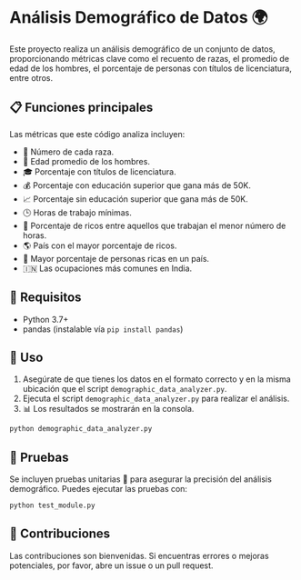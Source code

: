 # Análisis Demográfico de Datos 🌍

Este proyecto realiza un análisis demográfico de un conjunto de datos, proporcionando métricas clave como el recuento de razas, el promedio de edad de los hombres, el porcentaje de personas con títulos de licenciatura, entre otros.

## 📋 Funciones principales

Las métricas que este código analiza incluyen:

- 🧮 Número de cada raza.
- 👨 Edad promedio de los hombres.
- 🎓 Porcentaje con títulos de licenciatura.
- 💰 Porcentaje con educación superior que gana más de 50K.
- 📈 Porcentaje sin educación superior que gana más de 50K.
- 🕒 Horas de trabajo mínimas.
- 💸 Porcentaje de ricos entre aquellos que trabajan el menor número de horas.
- 🌎 País con el mayor porcentaje de ricos.
- 🥇 Mayor porcentaje de personas ricas en un país.
- 🇮🇳 Las ocupaciones más comunes en India.

## 🔧 Requisitos

- Python 3.7+
- pandas (instalable vía `pip install pandas`)

## 🚀 Uso

1. Asegúrate de que tienes los datos en el formato correcto y en la misma ubicación que el script `demographic_data_analyzer.py`.
2. Ejecuta el script `demographic_data_analyzer.py` para realizar el análisis.
3. 📊 Los resultados se mostrarán en la consola.

```bash
python demographic_data_analyzer.py
```

## 🧪 Pruebas

Se incluyen pruebas unitarias 🧪 para asegurar la precisión del análisis demográfico. Puedes ejecutar las pruebas con:

```bash
python test_module.py
```

## 🤝 Contribuciones

Las contribuciones son bienvenidas. Si encuentras errores o mejoras potenciales, por favor, abre un issue o un pull request.


